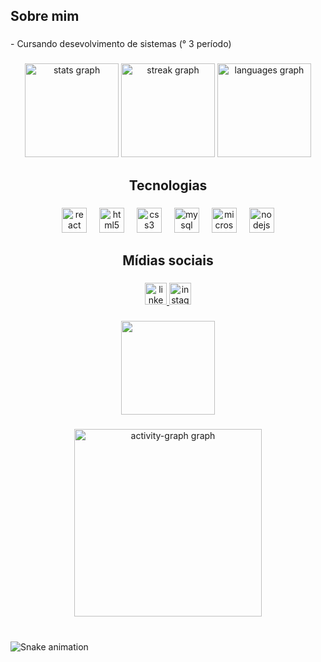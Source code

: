 <h2 align="left">Sobre mim</h2>

###

<p align="left">- Cursando desevolvimento de sistemas (° 3 período)</p>

###

<div align="center">
  <img src="https://github-readme-stats.vercel.app/api?username=MatthewWARTHUNDER&hide_title=false&hide_rank=false&show_icons=true&include_all_commits=true&count_private=true&disable_animations=false&theme=highcontrast&locale=en&hide_border=false" height="150" alt="stats graph"  />
  <img src="https://streak-stats.demolab.com?user=MatthewWARTHUNDER&locale=en&mode=daily&theme=highcontrast&hide_border=false&border_radius=5" height="150" alt="streak graph"  />
  <img src="https://github-readme-stats.vercel.app/api/top-langs?username=MatthewWARTHUNDER&locale=en&hide_title=false&layout=compact&card_width=320&langs_count=5&theme=highcontrast&hide_border=false" height="150" alt="languages graph"  />
</div>

###

<h2 align="center">Tecnologias</h2>

###

<div align="center">
  <img src="https://cdn.jsdelivr.net/gh/devicons/devicon/icons/react/react-original.svg" height="40" alt="react logo"  />
  <img width="12" />
  <img src="https://cdn.jsdelivr.net/gh/devicons/devicon/icons/html5/html5-original.svg" height="40" alt="html5 logo"  />
  <img width="12" />
  <img src="https://cdn.jsdelivr.net/gh/devicons/devicon/icons/css3/css3-original.svg" height="40" alt="css3 logo"  />
  <img width="12" />
  <img src="https://cdn.jsdelivr.net/gh/devicons/devicon/icons/mysql/mysql-original.svg" height="40" alt="mysql logo"  />
  <img width="12" />
  <img src="https://cdn.jsdelivr.net/gh/devicons/devicon/icons/microsoftsqlserver/microsoftsqlserver-plain.svg" height="40" alt="microsoftsqlserver logo"  />
  <img width="12" />
  <img src="https://cdn.jsdelivr.net/gh/devicons/devicon/icons/nodejs/nodejs-original.svg" height="40" alt="nodejs logo"  />
</div>

###

<h2 align="center">Mídias sociais</h2>

###

<div align="center">
  <a href="https://www.linkedin.com/in/demellosantosm/" target="_blank">
    <img src="https://img.shields.io/static/v1?message=LinkedIn&logo=linkedin&label=&color=0077B5&logoColor=white&labelColor=&style=for-the-badge" height="35" alt="linkedin logo"  />
  </a>
  <img src="https://img.shields.io/static/v1?message=Instagram&logo=instagram&label=&color=E4405F&logoColor=white&labelColor=&style=for-the-badge" height="35" alt="instagram logo"  />
</div>

###

<div align="center">
  <img height="150" src="https://tenor.com/pt-BR/view/i-was-a-jit-timeless-totem-of-undying-minecraft-totem-dancing-gif-4962838341895713505"  />
</div>

###

<div align="center">
  <img src="https://github-readme-activity-graph.vercel.app/graph?username=MatthewWARTHUNDER&radius=16&theme=high-contrast&area=true&order=5" height="300" alt="activity-graph graph"  />
</div>

###

<br clear="both">

<img src="https://raw.githubusercontent.com/MatthewWARTHUNDER/MatthewWARTHUNDER/output/snake.svg" alt="Snake animation" />

###

